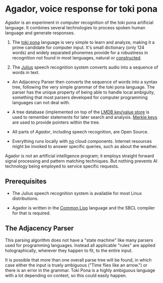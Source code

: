 # Agador, voice response for toki pona

*Agador* is an experiment in computer recognition of the toki pona
artificial language.  It combines several technologies to process spoken
human language and generate responses.

1. The [toki pona](tokipona.org) language is very simple to learn and analyze,
making it a prime candidate for computer input.  It's small dictionary
(only 124 words) and widely separated phonemes provide for a robustness
in recognition not found in most languages, natural or
[constructed](https://en.wikipedia.org/wiki/Constructed_language).

2. The [Julius](https://github.com/julius-speech/julius) speech recognition
system converts audio into a sequence of words in text.

* An Adjacency Parser then converts the sequence of words into a syntax
tree, following the very simple grammar of the toki pona language.
The parser has the unique property of being able to handle local ambiguity,
something that most parsers developed for computer programming languages
can not deal with.

* A tree database (implemented on top of the
[LMDB key/value store](https://en.wikipedia.org/wiki/Lightning_Memory-Mapped_Database)
is used to remember statements for later search and analysis.
[Merkle keys](https://en.wikipedia.org/wiki/Merkle_signature_scheme) are
used to provide pointers within the tree.

* All parts of *Agador*, including speech recognition, are Open Source.

* Everything runs locally with <u>no</u> cloud components.  Internet resources might be invoked to answer specific queries, such as about the weather.

Agador is not an artificial intelligence program; it employs straight
forward signal processing and pattern matching techniques.  But nothing
prevents AI technology being employed to service specific requests.

## Prerequisites

* The Julius speech recognition system is available for most Linux
distributions.

* Agador is written in the
[Common Lisp](https://en.wikipedia.org/wiki/Common_Lisp) language
and the SBCL compiler for that is required.

## The Adjacency Parser

This parsing algorithm does not have a "state machine" like many parsers
used for programming languages.  Instead all applicable "rules" are applied
holographically, wherever they happen to fit, to the entire input.

It is possible that more than one overall parse tree will be found,
in which case either the input is truely ambiguous ("Time flies
like an arrow.") or there is an error in the grammar.  Toki Pona is a highly
ambiguous language with a lot depending on context, so this could
easily happen.